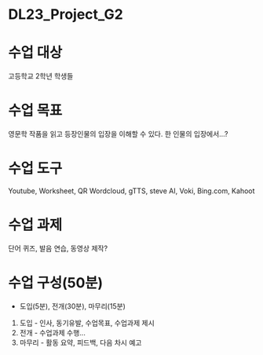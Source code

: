 # DL23_Project_G2


# 수업 대상
고등학교 2학년 학생들

# 수업 목표
영문학 작품을 읽고 등장인물의 입장을 이해할 수 있다.
한 인물의 입장에서...? 

# 수업 도구
Youtube, Worksheet, QR 
Wordcloud, gTTS, steve AI, Voki, Bing.com, Kahoot

# 수업 과제
단어 퀴즈, 발음 연습, 동영상 제작?

# 수업 구성(50분) 
- 도입(5분), 전개(30분), 마무리(15분)
1. 도입 - 인사, 동기유발, 수업목표, 수업과제 제시
3. 전개 - 수업과제 수행...
4. 마무리 - 활동 요약, 피드백, 다음 차시 예고
